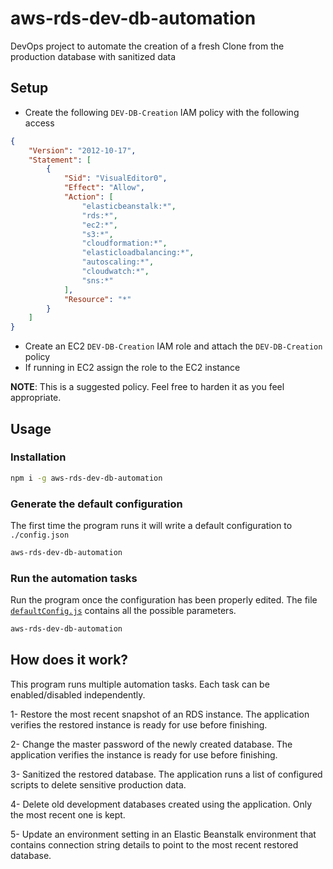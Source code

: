 # aws-rds-dev-db-automation
DevOps project to automate the creation of a fresh Clone from the production database with sanitized data   

## Setup  

- Create the following `DEV-DB-Creation` IAM policy with the following access  

```json
{
    "Version": "2012-10-17",
    "Statement": [
        {
            "Sid": "VisualEditor0",
            "Effect": "Allow",
            "Action": [
                "elasticbeanstalk:*",
                "rds:*",
                "ec2:*",
                "s3:*",
                "cloudformation:*",
                "elasticloadbalancing:*",
                "autoscaling:*",
                "cloudwatch:*",
                "sns:*"
            ],
            "Resource": "*"
        }
    ]
}
```

- Create an EC2 `DEV-DB-Creation` IAM role and attach the `DEV-DB-Creation` policy  
- If running in EC2 assign the role to the EC2 instance  

**NOTE**: This is a suggested policy. Feel free to harden it as you feel appropriate.  

## Usage  

### Installation  

```bash
npm i -g aws-rds-dev-db-automation
```

### Generate the default configuration  

The first time the program runs it will write a default configuration to `./config.json`  

```bash
aws-rds-dev-db-automation
```

### Run the automation tasks  

Run the program once the configuration has been properly edited. The file [`defaultConfig.js`](lib/defaultConfig.js) contains all the possible parameters.  

```bash
aws-rds-dev-db-automation
```

## How does it work?  

This program runs multiple automation tasks. Each task can be enabled/disabled independently.  

1- Restore the most recent snapshot of an RDS instance. The application verifies the restored instance is ready for use before finishing.  

2- Change the master password of the newly created database. The application verifies the instance is ready for use before finishing.  

3- Sanitized the restored database. The application runs a list of configured scripts to delete sensitive production data.  

4- Delete old development databases created using the application. Only the most recent one is kept.  

5- Update an environment setting in an Elastic Beanstalk environment that contains connection string details to point to the most recent restored database.  

